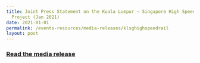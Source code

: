 ```yaml
---
title: Joint Press Statement on the Kuala Lumpur – Singapore High Speed Rail
  Project (Jan 2021)
date: 2021-01-01
permalink: /events-resources/media-releases/klsghighspeedrail
layout: post
---
```


<h3 style="color:#124596; font-weight:bold;"><a href="https://www.pmo.gov.sg/Newsroom/Joint-Press-Statement-on-the-Kuala-Lumpur-Singapore-High-Speed-Rail-Project">Read the media release</a></h3>